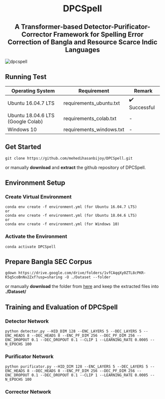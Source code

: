 <h1 align="center">DPCSpell</h1>
<h2 align="center">
  A Transformer-based Detector-Purificator-Corrector Framework for Spelling Error Correction of Bangla and Resource Scarce Indic Languages    
</h2>

![dpcspell](https://user-images.githubusercontent.com/58245357/194469283-c7dbfc0b-391e-4214-a6a2-99b7ba2dc512.png)


## Running Test
| Operating System  | Requirement | Remark |
| ------------- | ------------- | ------------- |
| Ubuntu 16.04.7 LTS  | requirements_ubuntu.txt  | :heavy_check_mark: Successful |
| Ubuntu 18.04.6 LTS (Google Colab)  | requirements_colab.txt  | - |
| Windows 10  | requirements_windows.txt  | - |


## Get Started

```
git clone https://github.com/mehedihasanbijoy/DPCSpell.git
```
or manually **download** and **extract** the github repository of DPCSpell.


## Environment Setup
### Create Virtual Environment
```
conda env create -f environment.yml (for Ubuntu 16.04.7 LTS)
or
conda env create -f environment.yml (for Ubuntu 18.04.6 LTS)
or
conda env create -f environment.yml (for Windows 10)
```

### Activate the Environment
```
conda activate DPCSpell
```



## Prepare Bangla SEC Corpus
```
gdown https://drive.google.com/drive/folders/1vfCAqqXy0ZTL8cPKR-K5q5coBnNv2Zxf?usp=sharing -O ./Dataset --folder
```
<p>
or manually <b>download</b> the folder from <a href="https://drive.google.com/drive/folders/1vfCAqqXy0ZTL8cPKR-K5q5coBnNv2Zxf?usp=sharing" target="_blank">here</a> and keep the extracted files into <b>./Dataset/</b>
</p>


## Training and Evaluation of DPCSpell

### Detector Network

```
python detector.py --HID_DIM 128 --ENC_LAYERS 5 --DEC_LAYERS 5 --ENC_HEADS 8 --DEC_HEADS 8 --ENC_PF_DIM 256 --DEC_PF_DIM 256 --ENC_DROPOUT 0.1 --DEC_DROPOUT 0.1 --CLIP 1 --LEARNING_RATE 0.0005 --N_EPOCHS 100 
```

### Purificator Network

```
python purificator.py --HID_DIM 128 --ENC_LAYERS 5 --DEC_LAYERS 5 --ENC_HEADS 8 --DEC_HEADS 8 --ENC_PF_DIM 256 --DEC_PF_DIM 256 --ENC_DROPOUT 0.1 --DEC_DROPOUT 0.1 --CLIP 1 --LEARNING_RATE 0.0005 --N_EPOCHS 100 
```

### Corrector Network

```

```
